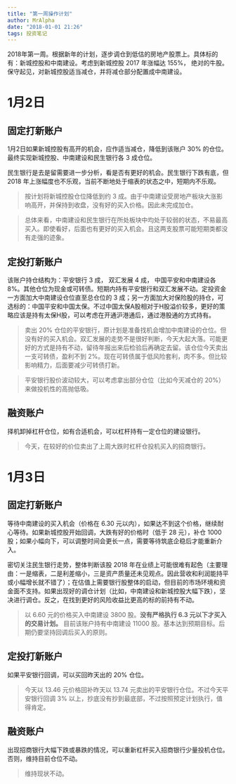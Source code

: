 ```yaml
---
title: "第一周操作计划"
author: MrAlpha
date: "2018-01-01 21:26"
tags: 投资笔记
---
```


2018年第一周。根据新年的计划，逐步调仓到低估的房地产股票上。具体标的有：新城控股和中南建设。考虑到新城控股 2017 年涨幅达 155%， 绝对的牛股。保守起见，对新城控股适当减仓，并将减仓部分配置成中南建设。

# 1月2日

## 固定打新账户

1月2日如果新城控股有高开的机会，应作适当减仓，降低到该账户 30% 的仓位。最终实现新城控股、中南建设和民生银行各 3 成仓位。

民生银行是去是留需要进一步分析，看是否有更好的机会。民生银行下跌有底，但 2018 年上涨幅度也不乐观，当前不断地处于缩表的状态之中，短期内不乐观。

> 按计划将新城控股仓位降低到约 3 成。由于中南建设受房地产板块大涨影响高开，并保持到收盘，没有好的买入价格。因此未完成加仓。

> 总体来看，中南建设和民生银行在所处板块中均处于较弱的状态，不易最高买入。即使看好，后面也有更好的买入机会。且这两支股票可能短期类都没有走强的迹象。

## 定投打新账户

该账户持仓结构为：平安银行 3 成， 双汇发展 4 成， 中国平安和中南建设各 8%。其他仓位为现金或可转债。短期内持有平安银行和双汇发展不动。定投资金一方面加大中南建设仓位直至总仓位的 3 成；另一方面加大对保险股的持仓，可选标的：中国平安和中国太保。不过中国太保A股相对于H股溢价较多，更好的策略应该是持有太保H股，可以考虑在开通沪港通后，通过港股通的方式持有。

> 卖出 20% 仓位的平安银行，原计划是准备找机会增加中南建设的仓位。但没有好的买入机会。双汇发展的走势不是很好判断，今天大起大落。可能更好的方式是持有不动，留待年报出来后检验后再确定去留。该仓位今天卖出一支可转债，盈利不到 2%。现在可转债属于低风险套利，肉不多。但比较影响精力，后面要减少可转债打新。

> 平安银行股价波动较大，可以考虑拿出部分仓位（比如今天减仓的 20%）来做投机性的高抛低吸。

## 融资账户

择机卸掉杠杆仓位，如有合适机会，可以杠杆持有一定仓位的建设银行。

> 今天，在较好的价位卖出了上周大跌时杠杆仓投机买入的招商银行。

# 1月3日

## 固定打新账户

等待中南建设的买入机会（价格在 6.30 元以内），如果达不到这个价格，继续耐心等待。如果新城控股开始回调，大跌有好的价格时（低于 28 元），补仓 1000 股；如果小幅向下，可以调整时间会更长一点，需要等待筑底企稳后才能重新介入。

密切关注民生银行走势，整体判断该股 2018 年在业绩上可能很难有起色（主要理由：一是缩表，二是利差缩小，三是资产质量还未见观点。因此营收和利润能持平或小幅增长就不错了）；在估值上需要银行股整体的启动，但目前的市场环境和资金面不支持。如果出现好的调仓计划（比如，中南建设和新城控股大幅下跌），坚决进行调仓。反之，在找到更好的风险收益比更高的标的前持有不动。

> 以 6.60 元的价格买入中南建设 3800 股。**没有严格执行 6.3 元以下才买入的交易计划。** 目前该账户持有中南建设 11000 股。基本达到预期目标。后期仍要坚持回调后买入的原则。

## 定投打新账户

如果平安银行回调，可以买回昨天出的 20% 仓位。

> 今天以 13.46 元价格回补昨天以 13.74 元卖出的平安银行仓位。不过今天平安银行回调 3% 以上，抄底没有抄到最底部，不过按照预定计划执行，值得肯定。

## 融资账户

出现招商银行大幅下跌或暴跌的情况，可以重新杠杆买入招商银行少量投机仓位。否则，维持目前仓位不动。

> 维持现状不动。

